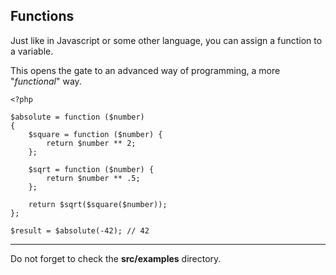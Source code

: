 ## Functions

Just like in Javascript or some other language, you can assign a function to a variable.

This opens the gate to an advanced way of programming, a more "_functional_" way.

```
<?php

$absolute = function ($number)
{
    $square = function ($number) {
        return $number ** 2;
    };

    $sqrt = function ($number) {
        return $number ** .5;
    };

    return $sqrt($square($number));
};

$result = $absolute(-42); // 42
```

---

Do not forget to check the **src/examples** directory.